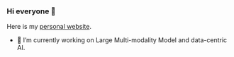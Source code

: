 ### Hi everyone 👋

<!--
**FingerRec/FingerRec** is a ✨ _special_ ✨ repository because its `README.md` (this file) appears on your GitHub profile.

Here are some ideas to get you started:

- 🔭 I’m currently working on ...
- 🌱 I’m currently learning ...
- 👯 I’m looking to collaborate on ...
- 🤔 I’m looking for help with ...
- 💬 Ask me about ...
- 📫 How to reach me: ...
- 😄 Pronouns: ...
- ⚡ Fun fact: ...
-->

<!--
** - 🔭 I’m currently a third-year PHD student at National University of Singapore (NUS). -->

Here is my [personal website](https://fingerrec.github.io).

- 🔭 I’m currently working on Large Multi-modality Model and data-centric AI.
  
<!-- ![Jinpeng Wang's GitHub stats](https://github-readme-stats.vercel.app/api?username=fingerrec&show_icons=true&theme=radical)


[![Top Langs](https://github-readme-stats.vercel.app/api/top-langs/?username=fingerrec&layout=compact)](https://github.com/anuraghazra/github-readme-stats)  -->
